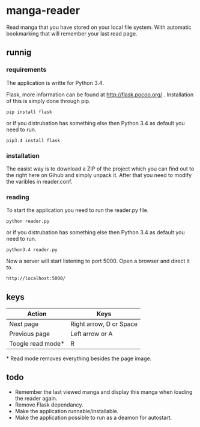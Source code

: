 # manga-reader
Read manga that you have stored on your local file system. With automatic bookmarking that will remember your last read page.

## runnig
### requirements
The application is writte for Python 3.4.

Flask, more information can be found at http://flask.pocoo.org/ . Installation of this is simply done through pip.
```
pip install flask
```
or if you distrubation has something else then Python 3.4 as default you need to run.
```
pip3.4 install flask
```

### installation
The easist way is to download a ZIP of the project which you can find out to the right here on Gihub and simply unpack it. After that you need to modify the varibles in reader.conf.

### reading
To start the application you need to run the reader.py file.
```
python reader.py
```
or if you distrubation has something else then Python 3.4 as default you need to run.
```
python3.4 reader.py
```
Now a server will start listening to port 5000. Open a browser and direct it to.
```
http://localhost:5000/
```

## keys
| Action | Keys |
|---|---|
| Next page | Right arrow, D or Space |
| Previous page | Left arrow or A |
| Toogle read mode* | R |

\* Read mode removes everything besides the page image.

## todo
* Remember the last viewed manga and display this manga when loading the reader again.
* Remove Flask dependancy.
* Make the application runnable/installable.
* Make the application possible to run as a deamon for autostart.
